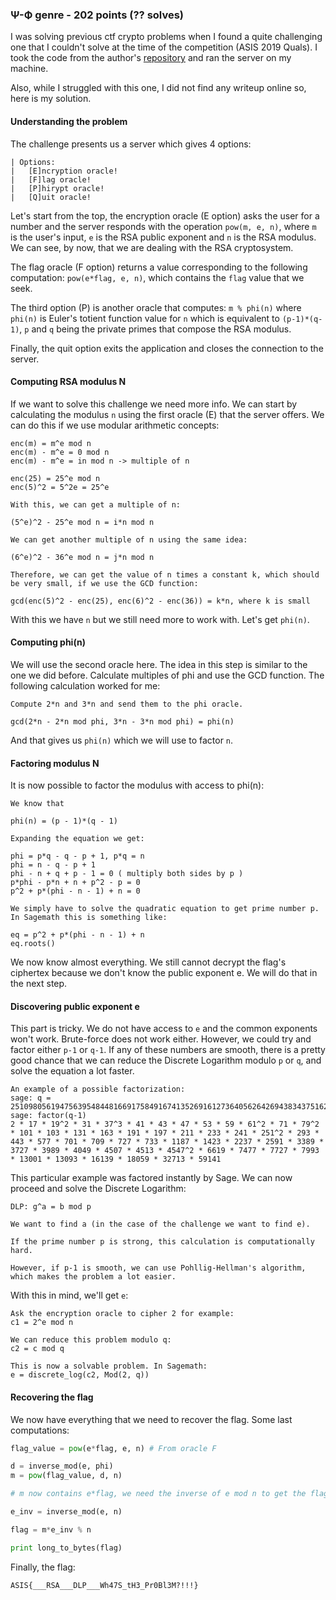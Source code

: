 ### Ψ-Ф genre - 202 points (?? solves)

I was solving previous ctf crypto problems when I found a quite 
challenging one that I couldn't solve at the time of the competition (ASIS 2019 Quals). I took the code from the author's [repository](https://github.com/fact0real/asisctf/tree/master/quals-2019/crypto/Ψ-Ф%20genre) and ran the server on my machine.

Also, while I struggled with this one, I did not find any writeup online so, here is my solution.


#### Understanding the problem

The challenge presents us a server which gives 4 options:

```
| Options:
|   [E]ncryption oracle!
|   [F]lag oracle!
|   [P]hirypt oracle!
|   [Q]uit oracle!
```

Let's start from the top, the encryption oracle (E option) asks the user for a number and the server responds with the operation `pow(m, e, n)`, where `m` is the user's input, `e` is the RSA public exponent and `n` is the RSA modulus. We can see, by now, that we are dealing with the RSA cryptosystem. 

The flag oracle (F option) returns a value corresponding to the following computation: `pow(e*flag, e, n)`, which contains the `flag` value that we seek.

The third option (P) is another oracle that computes: `m % phi(n)` where `phi(n)` is Euler's totient function value for `n` which is equivalent to `(p-1)*(q-1)`, `p` and `q` being the private primes that compose the RSA modulus. 

Finally, the quit option exits the application and closes the connection to the server.


#### Computing RSA modulus N

If we want to solve this challenge we need more info. We can start by calculating the modulus `n` using the first oracle (E) that the server offers. We can do this if we use modular arithmetic concepts:

```
enc(m) = m^e mod n
enc(m) - m^e = 0 mod n 
enc(m) - m^e = in mod n -> multiple of n

enc(25) = 25^e mod n
enc(5)^2 = 5^2e = 25^e

With this, we can get a multiple of n:

(5^e)^2 - 25^e mod n = i*n mod n

We can get another multiple of n using the same idea:

(6^e)^2 - 36^e mod n = j*n mod n

Therefore, we can get the value of n times a constant k, which should be very small, if we use the GCD function:

gcd(enc(5)^2 - enc(25), enc(6)^2 - enc(36)) = k*n, where k is small
```

With this we have `n` but we still need more to work with. Let's get `phi(n)`.


#### Computing phi(n)

We will use the second oracle here. The idea in this step is similar to the one we did before. Calculate multiples of phi and use the GCD function. The following calculation worked for me:

```
Compute 2*n and 3*n and send them to the phi oracle.

gcd(2*n - 2*n mod phi, 3*n - 3*n mod phi) = phi(n)
```

And that gives us `phi(n)` which we will use to factor `n`.


#### Factoring modulus N

It is now possible to factor the modulus with access to phi(n):

```
We know that 

phi(n) = (p - 1)*(q - 1)

Expanding the equation we get:

phi = p*q - q - p + 1, p*q = n
phi = n - q - p + 1
phi - n + q + p - 1 = 0 ( multiply both sides by p )
p*phi - p*n + n + p^2 - p = 0 
p^2 + p*(phi - n - 1) + n = 0

We simply have to solve the quadratic equation to get prime number p. 
In Sagemath this is something like:

eq = p^2 + p*(phi - n - 1) + n
eq.roots()
```

We now know almost everything. We still cannot decrypt the flag's ciphertex because we don't know the public exponent e. We will do that in the next step.


#### Discovering public exponent e

This part is tricky. We do not have access to `e` and the common exponents won't work. Brute-force does not work either. However, we could try and factor either `p-1` or `q-1`. If any of these numbers are smooth, there is a pretty good chance that we can reduce the Discrete Logarithm modulo `p` or `q`, and solve the equation a lot faster.

```
An example of a possible factorization:
sage: q = 251098056194756395484481669175849167413526916127364056264269438343751622680221403475328153544217244464840550268103890323703560028678327138948165837221100167
sage: factor(q-1)
2 * 17 * 19^2 * 31 * 37^3 * 41 * 43 * 47 * 53 * 59 * 61^2 * 71 * 79^2 * 101 * 103 * 131 * 163 * 191 * 197 * 211 * 233 * 241 * 251^2 * 293 * 443 * 577 * 701 * 709 * 727 * 733 * 1187 * 1423 * 2237 * 2591 * 3389 * 3727 * 3989 * 4049 * 4507 * 4513 * 4547^2 * 6619 * 7477 * 7727 * 7993 * 13001 * 13093 * 16139 * 18059 * 32713 * 59141
```

This particular example was factored instantly by Sage. We can now proceed and solve the Discrete Logarithm:

```
DLP: g^a = b mod p

We want to find a (in the case of the challenge we want to find e). 

If the prime number p is strong, this calculation is computationally hard. 

However, if p-1 is smooth, we can use Pohllig-Hellman's algorithm, which makes the problem a lot easier.
```

With this in mind, we'll get `e`:

```
Ask the encryption oracle to cipher 2 for example:
c1 = 2^e mod n

We can reduce this problem modulo q:
c2 = c mod q

This is now a solvable problem. In Sagemath:
e = discrete_log(c2, Mod(2, q))
```

#### Recovering the flag

We now have everything that we need to recover the flag. Some last computations:

```python
flag_value = pow(e*flag, e, n) # From oracle F

d = inverse_mod(e, phi)
m = pow(flag_value, d, n)

# m now contains e*flag, we need the inverse of e mod n to get the flag

e_inv = inverse_mod(e, n)

flag = m*e_inv % n

print long_to_bytes(flag)
```

Finally, the flag:
```
ASIS{___RSA___DLP___Wh47S_tH3_Pr0Bl3M?!!!}
```
